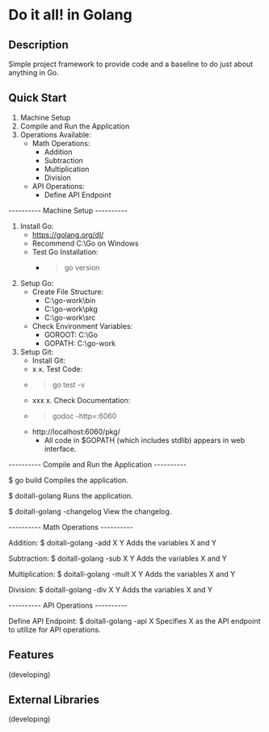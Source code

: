 
Do it all! in Golang
====================

Description
-----------

Simple project framework to provide code and a baseline to do just about anything in Go.

Quick Start
------------

1. Machine Setup
2. Compile and Run the Application
3. Operations Available:
   * Math Operations:
     * Addition
     * Subtraction
     * Multiplication
     * Division
   * API Operations:
     * Define API Endpoint

---------- Machine Setup ----------

1. Install Go:
   * https://golang.org/dl/
   * Recommend C:\Go on Windows
   * Test Go Installation:
     * > go version
2. Setup Go:
   * Create File Structure:
     * C:\go-work\bin
     * C:\go-work\pkg
     * C:\go-work\src
   * Check Environment Variables:
     * GOROOT: C:\Go
     * GOPATH: C:\go-work
3. Setup Git:
   * Install Git:
   * x
x. Test Code:
   * > go test -v
   * xxx
x. Check Documentation:
   * > godoc -http=:6060
   * http://localhost:6060/pkg/
     * All code in $GOPATH (which includes stdlib) appears in web interface.

---------- Compile and Run the Application ----------

$ go build
  Compiles the application.

$ doitall-golang
  Runs the application.

$ doitall-golang -changelog
  View the changelog.

---------- Math Operations ----------

  Addition:
  $ doitall-golang -add X Y
    Adds the variables X and Y

  Subtraction:
  $ doitall-golang -sub X Y
    Adds the variables X and Y

  Multiplication:
  $ doitall-golang -mult X Y
    Adds the variables X and Y

  Division:
  $ doitall-golang -div X Y
    Adds the variables X and Y

---------- API Operations ----------

  Define API Endpoint:
  $ doitall-golang -api X
    Specifies X as the API endpoint to utilize for API operations.

Features
--------

(developing)

External Libraries
------------------

(developing)

